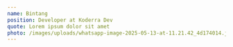 ```yaml
---
name: Bintang
position: Developer at Koderra Dev
quote: Lorem ipsum dolor sit amet
photo: /images/uploads/whatsapp-image-2025-05-13-at-11.21.42_4d174014.jpg
---
```

